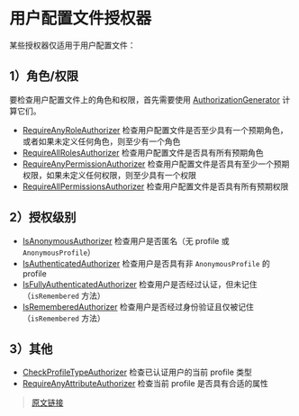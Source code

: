 # 用户配置文件授权器

某些授权器仅适用于用户配置文件：

## 1）角色/权限

要检查用户配置文件上的角色和权限，首先需要使用 [AuthorizationGenerator](/clients.html#_2-计算角色和权限) 计算它们。

- [RequireAnyRoleAuthorizer](https://github.com/pac4j/pac4j/blob/master/pac4j-core/src/main/java/org/pac4j/core/authorization/authorizer/RequireAnyRoleAuthorizer.java) 检查用户配置文件是否至少具有一个预期角色，或者如果未定义任何角色，则至少有一个角色
- [RequireAllRolesAuthorizer](https://github.com/pac4j/pac4j/blob/master/pac4j-core/src/main/java/org/pac4j/core/authorization/authorizer/RequireAllRolesAuthorizer.java) 检查用户配置文件是否具有所有预期角色
- [RequireAnyPermissionAuthorizer](https://github.com/pac4j/pac4j/blob/master/pac4j-core/src/main/java/org/pac4j/core/authorization/authorizer/RequireAnyPermissionAuthorizer.java) 检查用户配置文件是否具有至少一个预期权限，如果未定义任何权限，则至少具有一个权限
- [RequireAllPermissionsAuthorizer](https://github.com/pac4j/pac4j/blob/master/pac4j-core/src/main/java/org/pac4j/core/authorization/authorizer/RequireAllPermissionsAuthorizer.java) 检查用户配置文件是否具有所有预期权限

## 2）授权级别

- [IsAnonymousAuthorizer](https://github.com/pac4j/pac4j/blob/master/pac4j-core/src/main/java/org/pac4j/core/authorization/authorizer/IsAnonymousAuthorizer.java) 检查用户是否匿名（无 profile 或 `AnonymousProfile`）
- [IsAuthenticatedAuthorizer](https://github.com/pac4j/pac4j/blob/master/pac4j-core/src/main/java/org/pac4j/core/authorization/authorizer/IsAuthenticatedAuthorizer.java) 检查用户是否具有非 `AnonymousProfile` 的 profile
- [IsFullyAuthenticatedAuthorizer](https://github.com/pac4j/pac4j/blob/master/pac4j-core/src/main/java/org/pac4j/core/authorization/authorizer/IsFullyAuthenticatedAuthorizer.java) 检查用户是否经过认证，但未记住（`isRemembered` 方法）
- [IsRememberedAuthorizer](https://github.com/pac4j/pac4j/blob/master/pac4j-core/src/main/java/org/pac4j/core/authorization/authorizer/IsRememberedAuthorizer.java) 检查用户是否经过身份验证且仅被记住（`isRemembered` 方法）

## 3）其他

- [CheckProfileTypeAuthorizer](https://github.com/pac4j/pac4j/blob/master/pac4j-core/src/main/java/org/pac4j/core/authorization/authorizer/CheckProfileTypeAuthorizer.java) 检查已认证用户的当前 profile 类型
- [RequireAnyAttributeAuthorizer](https://github.com/pac4j/pac4j/blob/master/pac4j-core/src/main/java/org/pac4j/core/authorization/authorizer/RequireAnyAttributeAuthorizer.java) 检查当前 profile 是否具有合适的属性

> [原文链接](https://www.pac4j.org/5.7.x/docs/authorizers/profile-authorizers.html)
